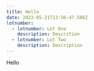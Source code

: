 ```yaml
---
title: Hello
date: 2023-05-21T13:56:47.586Z
lotnumber:
  - lotnumber: Lot One
    description: Descrition
  - lotnumber: Lot Two
    description: Description
---
```

H﻿ello